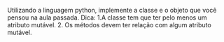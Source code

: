 Utilizando a linguagem python, implemente a classe e o objeto que você pensou na aula passada.
Dica: 
1.A classe tem que ter pelo menos um atributo mutável.
2. Os métodos devem ter relação com algum atributo mutável.